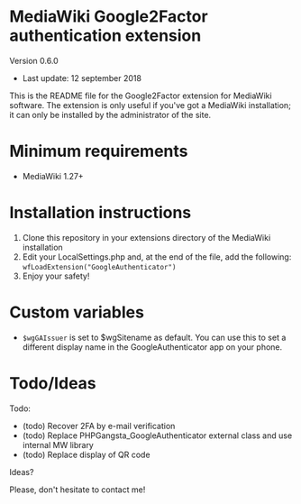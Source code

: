 MediaWiki Google2Factor authentication extension
===
Version 0.6.0
 - Last update: 12 september 2018

This is the README file for the Google2Factor extension for MediaWiki
software. The extension is only useful if you've got a MediaWiki
installation; it can only be installed by the administrator of the site.

Minimum requirements
===
* MediaWiki 1.27+

Installation instructions
===
1. Clone this repository in your extensions directory of the MediaWiki installation
2. Edit your LocalSettings.php and, at the end of the file, add the following: `wfLoadExtension("GoogleAuthenticator")`
3. Enjoy your safety!

Custom variables
===
* `$wgGAIssuer` is set to $wgSitename as default. You can use this to set a different display name in the GoogleAuthenticator app on your phone.

Todo/Ideas
===
Todo: 
* (todo) Recover 2FA by e-mail verification
* (todo) Replace PHPGangsta_GoogleAuthenticator external class and use internal MW library
* (todo) Replace display of QR code

Ideas?

Please, don't hesitate to contact me! 
  